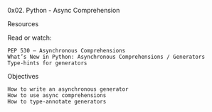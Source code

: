 0x02. Python - Async Comprehension

Resources

Read or watch:

    PEP 530 – Asynchronous Comprehensions
    What’s New in Python: Asynchronous Comprehensions / Generators
    Type-hints for generators

Objectives


    How to write an asynchronous generator
    How to use async comprehensions
    How to type-annotate generators
